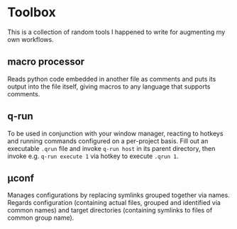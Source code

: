 # Toolbox

This is a collection of random tools I happened to write for augmenting my own workflows.

## macro processor
Reads python code embedded in another file as comments and puts its output into the file itself, giving macros to any language that supports comments.

## q-run
To be used in conjunction with your window manager, reacting to hotkeys and running commands configured on a per-project basis. Fill out an executable `.qrun` file and invoke `q-run host` in its parent directory, then invoke e.g. `q-run execute 1` via hotkey to execute `.qrun 1`.

## µconf
Manages configurations by replacing symlinks grouped together via names. Regards configuration (containing actual files, grouped and identified via common names) and target directories (containing symlinks to files of common group name).
